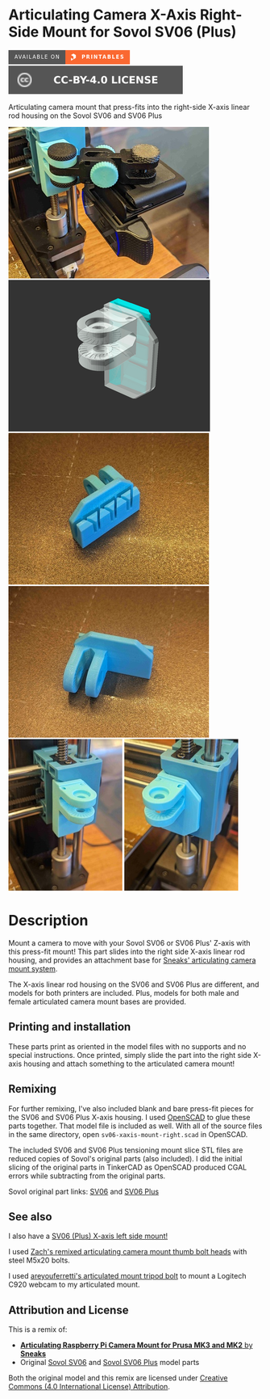 # Articulating Camera X-Axis Right-Side Mount for Sovol SV06 (Plus)

[![Available on Printables][printables-badge]][printables-model]
[![CC-BY-4.0 license][license-badge]][license]

Articulating camera mount that press-fits into the right-side X-axis linear rod
housing on the Sovol SV06 and SV06 Plus

![Photo of printed model in use](images/readme/photo-assembled.jpg)
![Model render](images/readme/demo.png)
![Photo of printed model](images/readme/photo1.jpg)
![Photo of printed model](images/readme/photo2.jpg)
![Photo of printed model](images/readme/photo3.jpg)
![Photo of printed model](images/readme/photo4.jpg)

# Description

Mount a camera to move with your Sovol SV06 or SV06 Plus' Z-axis with this
press-fit mount! This part slides into the right side X-axis linear rod housing,
and provides an attachment base for
[Sneaks' articulating camera mount system][original-model-url].

The X-axis linear rod housing on the SV06 and SV06 Plus are different, and
models for both printers are included. Plus, models for both male and female
articulated camera mount bases are provided.

## Printing and installation

These parts print as oriented in the model files with no supports and no special
instructions. Once printed, simply slide the part into the right side X-axis
housing and attach something to the articulated camera mount!

## Remixing

For further remixing, I've also included blank and bare press-fit pieces for the
SV06 and SV06 Plus X-axis housing. I used [OpenSCAD][openscad] to glue these
parts together. That model file is included as well. With all of the source
files in the same directory, open `sv06-xaxis-mount-right.scad` in OpenSCAD.

The included SV06 and SV06 Plus tensioning mount slice STL files are reduced
copies of Sovol's original parts (also included). I did the initial slicing of
the original parts in TinkerCAD as OpenSCAD produced CGAL errors while
subtracting from the original parts.

Sovol original part links:
[SV06][original-part-link-sv06] and [SV06 Plus][original-part-link-sv06-plus]

## See also

I also have a [SV06 (Plus) X-axis left side mount!][x-axis-mount-left]

I used
[Zach's remixed articulating camera mount thumb bolt heads][zach-steel-m5-bolt-model]
with steel M5x20 bolts.

I used
[areyouferretti's articulated mount tripod bolt][areyouferretti-tripod-bolt]
to mount a Logitech C920 webcam to my articulated mount.

## Attribution and License

This is a remix of:

* [**Articulating Raspberry Pi Camera Mount for Prusa MK3 and MK2** by
  **Sneaks**][original-model-url]
* Original [Sovol SV06][sovol-sv06] and [Sovol SV06 Plus][sovol-sv06-plus] model parts

Both the original model and this remix are licensed under
[Creative Commons (4.0 International License) Attribution][license].

[areyouferretti-tripod-bolt]: https://www.printables.com/model/354264-14-inch-standard-tripod-thumb-bolt-for-articulatin
[license-badge]: /_static/license-badge-cc-by-4.0.svg
[license]: http://creativecommons.org/licenses/by/4.0/
[openscad]: https://openscad.org
[original-model-url]: https://www.printables.com/model/3407-articulating-raspberry-pi-camera-mount-for-prusa-m
[original-part-link-sv06-plus]: https://github.com/Sovol3d/SV06-PLUS/blob/master/SV06%20PLUS%203D/STL/JXHSV06P-03000%20X-axis%20component/JXHSV06P-03004-d%20X-axis%20tensioning%20mounting%20seat.STL
[original-part-link-sv06]: https://github.com/Sovol3d/SV06-Fully-Open-Source/blob/main/Molded%20Parts%20STL/JXHSV06-03004-d%20X-axis%20tensioning%20mount.STL
[printables-badge]: /_static/printables-badge.png
[printables-model]: https://www.printables.com/model/647686
[sovol-sv06-plus]: https://github.com/Sovol3d/SV06-PLUS
[sovol-sv06]: https://github.com/Sovol3d/SV06-Fully-Open-Source
[x-axis-mount-left]: /sovol-sv06-plus/xaxis-articulating-mount-left
[zach-steel-m5-bolt-model]: https://www.printables.com/model/424253-steel-thumb-bolt
